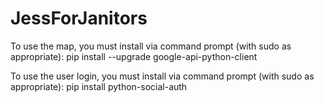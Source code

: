 # JessForJanitors

To use the map, you must install via command prompt (with sudo as appropriate):
pip install --upgrade google-api-python-client

To use the user login, you must install via command prompt (with sudo as appropriate):
pip install python-social-auth